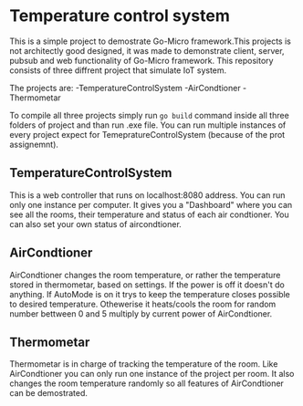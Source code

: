 # Temperature control system

This is a simple project to demostrate Go-Micro framework.This projects is not architectly good designed, it was made to demonstrate client, server, pubsub and web functionality of Go-Micro framework. This repository consists of three diffrent project that simulate IoT system.

The projects are:
    -TemperatureControlSystem
    -AirCondtioner
    -Thermometar


To compile all three projects simply run ` go build ` command inside all three folders of project and than run .exe file. You can run multiple instances of every project expect for TemepratureControlSystem (because of the prot assignemnt).

## TemperatureControlSystem

This is a web controller that runs on localhost:8080 address. You can run only one instance per computer. It gives you a  "Dashboard" where you can see all the rooms, their temperature and status of each air condtioner. You can also set your own status of aircondtioner.

## AirCondtioner

AirCondtioner changes the room temperature, or rather the temperature stored in thermometar, based on settings. If the power is off it doesn't do anything. If AutoMode is on it trys to keep the temperature closes possible to desired temperature. Othewerise it heats/cools the room for random number bettween 0 and 5 multiply by current power of AirCondtioner.

## Thermometar

Thermometar is in charge of tracking the temperature of the room. Like AirCondtioner you can only run one instance of the project per room. It also changes the room temperature randomly so all features of AirCondtioner can be demostrated.
